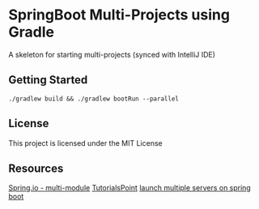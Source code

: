 # SpringBoot Multi-Projects using Gradle

A skeleton for starting multi-projects (synced with IntelliJ IDE)

## Getting Started

`./gradlew build && ./gradlew bootRun --parallel`

## License

This project is licensed under the MIT License

## Resources


[Spring.io - multi-module](https://spring.io/guides/gs/multi-module/)
[TutorialsPoint](https://www.tutorialspoint.com/spring_boot/index.htm)
[launch multiple servers on spring boot](https://stackoverflow.com/questions/23621723/launch-multiple-gradle-spring-boot-plugin-bootrun-tasks-in-parallel)
